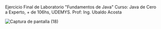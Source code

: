 Ejercicio Final de Laboratorio "Fundamentos de Java" Curso: Java de Cero a Experto, + de 106hs, UDEMYS. Prof: Ing. Ubaldo Acosta

![Captura de pantalla (18)](https://github.com/EdGhioldi/LaboratorioFinalCFJ/assets/137455963/137c97ed-f6e1-47c5-9191-48c280f94835)
